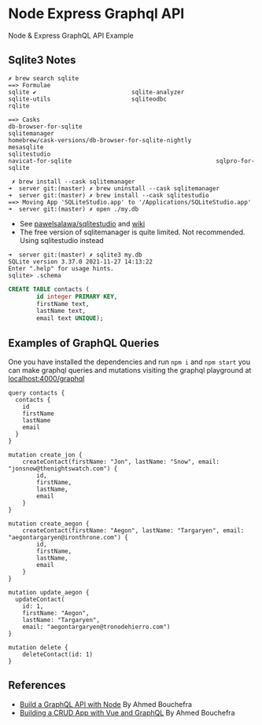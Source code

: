 # Node Express Graphql API

Node & Express GraphQL API Example

## Sqlite3 Notes

```
✗ brew search sqlite
==> Formulae
sqlite ✔                           sqlite-analyzer                    sqlite-utils                       sqliteodbc                         rqlite

==> Casks
db-browser-for-sqlite                                      sqlitemanager                                              homebrew/cask-versions/db-browser-for-sqlite-nightly
mesasqlite                                                 sqlitestudio
navicat-for-sqlite                                         sqlpro-for-sqlite

 ✗ brew install --cask sqlitemanager
➜  server git:(master) ✗ brew uninstall --cask sqlitemanager
➜  server git:(master) ✗ brew install --cask sqlitestudio
==> Moving App 'SQLiteStudio.app' to '/Applications/SQLiteStudio.app'
➜  server git:(master) ✗ open ./my.db
```

* See [pawelsalawa/sqlitestudio](https://github.com/pawelsalawa/sqlitestudio) and [wiki](https://github.com/pawelsalawa/sqlitestudio/wiki)
* The free version of sqlitemanager is quite limited. Not recommended. Using sqlitestudio instead


```
➜  server git:(master) ✗ sqlite3 my.db 
SQLite version 3.37.0 2021-11-27 14:13:22
Enter ".help" for usage hints.
sqlite> .schema
```
```sql
CREATE TABLE contacts (
        id integer PRIMARY KEY,
        firstName text,
        lastName text,
        email text UNIQUE);
```

## Examples of GraphQL Queries 

One you have installed the dependencies and run `npm i`  and `npm start` you can make graphql queries and mutations visiting the 
graphql playground at <localhost:4000/graphql>

```gql 
query contacts {
  contacts {
    id
    firstName
    lastName
    email
  }
}

mutation create_jon {
    createContact(firstName: "Jon", lastName: "Snow", email: "jonsnow@thenightswatch.com") {
        id,
        firstName,
        lastName,
        email
    }
}

mutation create_aegon {
    createContact(firstName: "Aegon", lastName: "Targaryen", email: "aegontargaryen@ironthrone.com") {
        id,
        firstName,
        lastName,
        email
    }
}

mutation update_aegon {
  updateContact(
    id: 1, 
    firstName: "Aegon", 
    lastName: "Targaryen", 
    email: "aegontargaryen@tronodehierro.com")
}

mutation delete {
    deleteContact(id: 1)
}
```

## References

* [Build a GraphQL API with Node](https://blog.jscrambler.com/build-a-graphql-api-with-node/) By Ahmed Bouchefra
* [Building a CRUD App with Vue and GraphQL](https://blog.jscrambler.com/building-a-crud-app-with-vue-and-graphql/) By Ahmed Bouchefra